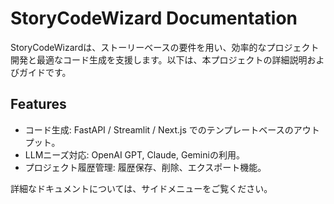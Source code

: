 # StoryCodeWizard Documentation

StoryCodeWizardは、ストーリーベースの要件を用い、効率的なプロジェクト開発と最適なコード生成を支援します。以下は、本プロジェクトの詳細説明およびガイドです。

## Features

- コード生成: FastAPI / Streamlit / Next.js でのテンプレートベースのアウトプット。
- LLMニーズ対応: OpenAI GPT, Claude, Geminiの利用。
- プロジェクト履歴管理: 履歴保存、削除、エクスポート機能。

詳細なドキュメントについては、サイドメニューをご覧ください。